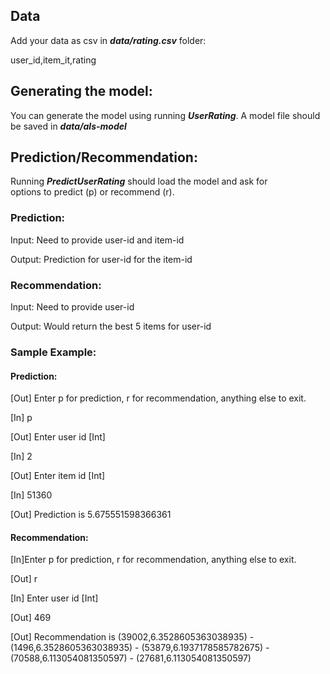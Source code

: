 ## Data
Add your data as csv in ***data/rating.csv*** folder:

user_id,item_it,rating

## Generating the model:
You can generate the model using running ***UserRating***.
A model file should be saved in ***data/als-model***

## Prediction/Recommendation:
Running ***PredictUserRating*** should load the model and ask for  
options to predict (p) or recommend (r).

### Prediction:
Input: Need to provide user-id and item-id

Output: Prediction for user-id for the item-id

### Recommendation:
Input: Need to provide user-id

Output: Would return the best 5 items for user-id


### Sample Example:
#### Prediction:
[Out] Enter p for prediction, r for recommendation, anything else to exit.

[In] p


[Out] Enter user id [Int]

[In] 2


[Out] Enter item id [Int]

[In] 51360


[Out] Prediction is 5.675551598366361

#### Recommendation:
[In]Enter p for prediction, r for recommendation, anything else to exit.

[Out] r


[In] Enter user id [Int]

[Out] 469


[Out] Recommendation is (39002,6.3528605363038935) - (1496,6.3528605363038935) - (53879,6.1937178585782675) - (70588,6.113054081350597) - (27681,6.113054081350597)

